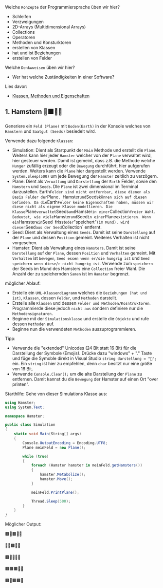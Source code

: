 Welche ``Konzepte`` der Programmiersprache üben wir hier?
* Schleifen
* Verzweigungen
* 2D-Arrays (Multidimensional Arrays)
* Collections
* Operatoren
* Methoden und Konsturktoren
* erstellen von Klassen
* hat und ist Beziehungen
* erstellen von Felder

Welche ``Denkwweisen`` üben wir hier?
* Wer hat welche Zuständigkeiten in einer Software? 

Lies davor:
* [Klassen, Methoden und Eigenschaften]()

## 1. Hamstern 🌲🟫🐹🌱
Generiere ein ``Feld (Plane)`` mit `Boden(Earth)` in der Konsole welches von ``Hamstern`` und `Saatgut (Seeds)` besiedelt wird.

Verwende dazu folgende `Klassen`:
* Simulation: Dient als Startpunkt der `Main` Methode und erstellt die `Plane`. Weiters kann hier jeder `Hamster` welcher von der `Plane` verwaltet wird, hier gesteuer werden. Damit ist gemeint, dass z.B. die Methode welche `Hunger` zufällig erzeugt oder die `Bewegung` durchführt, hier aufgerufen werden. Weiters kann die `Plane` hier dargestellt werden. Verwende `System.Sleep(500)` um jede Bewegung der `Hamster` zeitlich zu verzögern.
* Plane: Dient als `Verwaltung` und `Darstellung` der `Earth` Felder, sowie den `Hamstern` und `Seeds`. DIe `Plane` ist zwei dimensional im Terminal darzustellen. Earth` Felder sind nicht entfernbar, diese dienen als Basis Felder der `Plane`. `Hamster` und `Seeds` können sich auf diesen befinden. Da die `Earth` Felder keine Eigenschaften haben, müssen wir diese nicht als eigene Klasse modellieren. Die Klasse `Plane` verwaltet `Seeds` und `Hamster` in einer `Collection` freier Wahl. Bedeutet, wie viele `Hamster` und `Seed` in einer `Plane` existieren. Wenn ein `Hamster` ein `Seed` `frisst` oder `"speichert"` (im Mund), wird dieser `Seed` aus der Seed `Collection` entfernt.
* Seed: Dient als Verwaltung eines `Seeds`. Damit ist seine `Darstellung` auf der `Plane` und dessen `Position` gemeint. Weiteres Verhalten ist nicht vorgesehen.
* Hamster: Dient als Verwaltung eines `Hamsters`. Damit ist seine `Darstellung` auf der `Plane`, dessen `Position` und `Verhalten` gemeint. Mit `Verhalten` ist `bewegen`, `Seed essen wenn er/sie hungrig ist` und `Seed speichern wenn diese/r nicht hungrig ist`. Verwende zum `speichern` der Seeds im Mund des Hamsters eine `Collection` freier Wahl. Die Anzahl der zu speichernden `Samen` ist im `Hamster` begrenzt. 

möglicher Ablauf:
* Erstelle ein `UML-Klassendiagramm` welches die `Beziehungen (hat und ist)`, `Klassen`, dessen `Felder`, und `Methoden` darstellt.
* Erstelle alle `Klassen` und dessen `Felder und Methoden/Kosntruktoren`. Programmierde diese jedoch `nicht aus` sondern definiere nur die `Methodensignaturen`.
* Beginne mit der `Simulationsklasse` und erstelle die `Objekte` und rufe dessen `Methoden` auf.
* Beginne nun die verwendeten `Methoden` auszuprogrammieren.

Tipp: 
* Verwende die "extended" Unicodes (24 Bit statt 16 Bit) für die Darstellung der Symbole (Emojis). Drücke dazu "windows" + "." Taste und füge die Symoble direkt in Visual Studio `string darstellung = "🐹";` ein. Ein `string` ist hier zu empfehlen, denn `char` besitzt nur eine größe von 16 Bit.
* Verwende `Console.Clear();` um die alte Darstellung der `Plane` zu entfernen. Damit kannst du die `Bewegung` der Hamster auf einen Ort "over printen".

Starthilfe:
Gehe von dieser Simulations Klasse aus:
```csharp
using Hamster;
using System.Text;

namespace Hamster;

public class Simulation
{
    static void Main(String[] args)
    {
        Console.OutputEncoding = Encoding.UTF8;
        Plane meinFeld = new Plane();

        while (true)
        {
            foreach (Hamster hamster in meinFeld.getHamsters())
            {
                hamster.Metabolize();
                hamster.Move();
            }

            meinFeld.PrintPlane();

            Thread.Sleep(500);
        }
    }
}

```

Möglicher Output:

🟫🐹🟫🌱🌱

🌱🌱🟫🌱🌱

🟫🐹🌱🌱🌱

🟫🟫🟫🌱🌱

🟫🐹🟫🟫🌱
